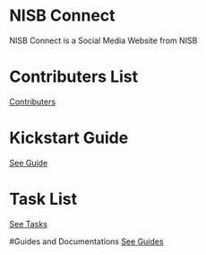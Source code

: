 # NISB Connect
NISB Connect is a Social Media Website from NISB

# Contributers List
[Contributers](https://github.com/nisbweb/nisbconnect/blob/master/contributers.md)

# Kickstart Guide
[See Guide](https://github.com/nisbweb/nisbconnect/blob/master/kickstart.md)

# Task List
[See Tasks](https://github.com/nisbweb/nisbconnect/blob/master/tasklist.md)

#Guides and Documentations
[See Guides](https://github.com/nisbweb/nisbconnect/blob/master/guides.md)
